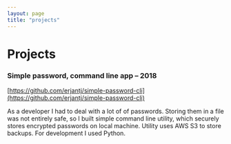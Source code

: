 ```yaml
---
layout: page
title: "projects"
---
```

# Projects

### Simple password, command line app – 2018
[https://github.com/erjantj/simple-password-cli](https://github.com/erjantj/simple-password-cli)

As a developer I had to deal with a lot of of passwords. Storing them in a file was not entirely safe, so I built simple command line utility, which securely stores encrypted passwords on local machine. Utility uses AWS S3 to store backups. For development I used Python.